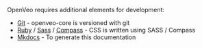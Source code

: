 OpenVeo requires additional elements for development:

- [Git](http://git-scm.com/) - openveo-core is versioned with git
- [Ruby](https://www.ruby-lang.org/en/) / [Sass](http://sass-lang.com/) / [Compass](http://compass-style.org/) - CSS is written using SASS / Compass
- [Mkdocs](http://www.mkdocs.org/) - To generate this documentation

